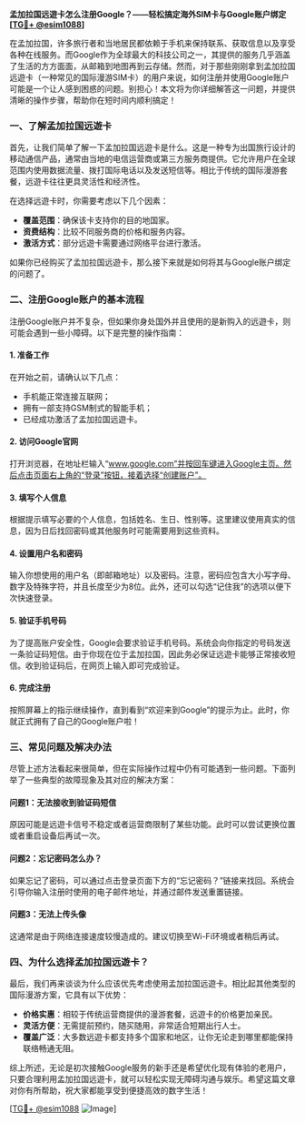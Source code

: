 **孟加拉国远遊卡怎么注册Google？——轻松搞定海外SIM卡与Google账户绑定[[TG💪+ @esim1088](https://t.me/s/esim1088)]**

在孟加拉国，许多旅行者和当地居民都依赖于手机来保持联系、获取信息以及享受各种在线服务。而Google作为全球最大的科技公司之一，其提供的服务几乎涵盖了生活的方方面面，从邮箱到地图再到云存储。然而，对于那些刚刚拿到孟加拉国远遊卡（一种常见的国际漫游SIM卡）的用户来说，如何注册并使用Google账户可能是一个让人感到困惑的问题。别担心！本文将为你详细解答这一问题，并提供清晰的操作步骤，帮助你在短时间内顺利搞定！

### 一、了解孟加拉国远遊卡

首先，让我们简单了解一下孟加拉国远遊卡是什么。这是一种专为出国旅行设计的移动通信产品，通常由当地的电信运营商或第三方服务商提供。它允许用户在全球范围内使用数据流量、拨打国际电话以及发送短信等。相比于传统的国际漫游套餐，远遊卡往往更具灵活性和经济性。

在选择远遊卡时，你需要考虑以下几个因素：
- **覆盖范围**：确保该卡支持你的目的地国家。
- **资费结构**：比较不同服务商的价格和服务内容。
- **激活方式**：部分远遊卡需要通过网络平台进行激活。

如果你已经购买了孟加拉国远遊卡，那么接下来就是如何将其与Google账户绑定的问题了。

### 二、注册Google账户的基本流程

注册Google账户并不复杂，但如果你身处国外并且使用的是新购入的远遊卡，则可能会遇到一些小障碍。以下是完整的操作指南：

#### 1. 准备工作
在开始之前，请确认以下几点：
- 手机能正常连接互联网；
- 拥有一部支持GSM制式的智能手机；
- 已经成功激活了孟加拉国远遊卡。

#### 2. 访问Google官网
打开浏览器，在地址栏输入“www.google.com”并按回车键进入Google主页。然后点击页面右上角的“登录”按钮，接着选择“创建账户”。

#### 3. 填写个人信息
根据提示填写必要的个人信息，包括姓名、生日、性别等。这里建议使用真实的信息，因为日后找回密码或其他服务时可能需要用到这些资料。

#### 4. 设置用户名和密码
输入你想使用的用户名（即邮箱地址）以及密码。注意，密码应包含大小写字母、数字及特殊字符，并且长度至少为8位。此外，还可以勾选“记住我”的选项以便下次快速登录。

#### 5. 验证手机号码
为了提高账户安全性，Google会要求验证手机号码。系统会向你指定的号码发送一条验证码短信。由于你现在位于孟加拉国，因此务必保证远遊卡能够正常接收短信。收到验证码后，在网页上输入即可完成验证。

#### 6. 完成注册
按照屏幕上的指示继续操作，直到看到“欢迎来到Google”的提示为止。此时，你就正式拥有了自己的Google账户啦！

### 三、常见问题及解决办法

尽管上述方法看起来很简单，但在实际操作过程中仍有可能遇到一些问题。下面列举了一些典型的故障现象及其对应的解决方案：

#### 问题1：无法接收到验证码短信
原因可能是远遊卡信号不稳定或者运营商限制了某些功能。此时可以尝试更换位置或者重启设备后再试一次。

#### 问题2：忘记密码怎么办？
如果忘记了密码，可以通过点击登录页面下方的“忘记密码？”链接来找回。系统会引导你输入注册时使用的电子邮件地址，并通过邮件发送重置链接。

#### 问题3：无法上传头像
这通常是由于网络连接速度较慢造成的。建议切换至Wi-Fi环境或者稍后再试。

### 四、为什么选择孟加拉国远遊卡？

最后，我们再来谈谈为什么应该优先考虑使用孟加拉国远遊卡。相比起其他类型的国际漫游方案，它具有以下优势：

- **价格实惠**：相较于传统运营商提供的漫游套餐，远遊卡的价格更加亲民。
- **灵活方便**：无需提前预约，随买随用，非常适合短期出行人士。
- **覆盖广泛**：大多数远遊卡都支持多个国家和地区，让你无论走到哪里都能保持联络畅通无阻。

综上所述，无论是初次接触Google服务的新手还是希望优化现有体验的老用户，只要合理利用孟加拉国远遊卡，就可以轻松实现无障碍沟通与娱乐。希望这篇文章对你有所帮助，祝大家都能享受到便捷高效的数字生活！

[[TG💪+ @esim1088](https://t.me/s/esim1088) ![Image](https://i.postimg.cc/4NQfJmqS/Snipaste-2025-05-13-00-14-12.png)]
